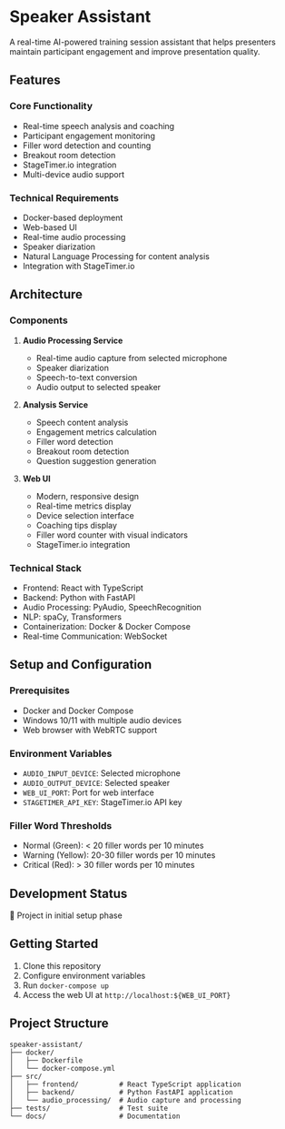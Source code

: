 # Speaker Assistant

A real-time AI-powered training session assistant that helps presenters maintain participant engagement and improve presentation quality.

## Features

### Core Functionality
- Real-time speech analysis and coaching
- Participant engagement monitoring
- Filler word detection and counting
- Breakout room detection
- StageTimer.io integration
- Multi-device audio support

### Technical Requirements
- Docker-based deployment
- Web-based UI
- Real-time audio processing
- Speaker diarization
- Natural Language Processing for content analysis
- Integration with StageTimer.io

## Architecture

### Components
1. **Audio Processing Service**
   - Real-time audio capture from selected microphone
   - Speaker diarization
   - Speech-to-text conversion
   - Audio output to selected speaker

2. **Analysis Service**
   - Speech content analysis
   - Engagement metrics calculation
   - Filler word detection
   - Breakout room detection
   - Question suggestion generation

3. **Web UI**
   - Modern, responsive design
   - Real-time metrics display
   - Device selection interface
   - Coaching tips display
   - Filler word counter with visual indicators
   - StageTimer.io integration

### Technical Stack
- Frontend: React with TypeScript
- Backend: Python with FastAPI
- Audio Processing: PyAudio, SpeechRecognition
- NLP: spaCy, Transformers
- Containerization: Docker & Docker Compose
- Real-time Communication: WebSocket

## Setup and Configuration

### Prerequisites
- Docker and Docker Compose
- Windows 10/11 with multiple audio devices
- Web browser with WebRTC support

### Environment Variables
- `AUDIO_INPUT_DEVICE`: Selected microphone
- `AUDIO_OUTPUT_DEVICE`: Selected speaker
- `WEB_UI_PORT`: Port for web interface
- `STAGETIMER_API_KEY`: StageTimer.io API key

### Filler Word Thresholds
- Normal (Green): < 20 filler words per 10 minutes
- Warning (Yellow): 20-30 filler words per 10 minutes
- Critical (Red): > 30 filler words per 10 minutes

## Development Status
🚧 Project in initial setup phase

## Getting Started
1. Clone this repository
2. Configure environment variables
3. Run `docker-compose up`
4. Access the web UI at `http://localhost:${WEB_UI_PORT}`

## Project Structure
```
speaker-assistant/
├── docker/
│   ├── Dockerfile
│   └── docker-compose.yml
├── src/
│   ├── frontend/          # React TypeScript application
│   ├── backend/           # Python FastAPI application
│   └── audio_processing/  # Audio capture and processing
├── tests/                 # Test suite
└── docs/                  # Documentation
``` 
